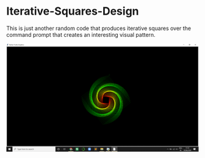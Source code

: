 # Iterative-Squares-Design

This is just another random code that produces iterative squares over the command prompt that creates an interesting visual pattern. 

![Code Implementation](/Iterative-Squares-Design.png)
